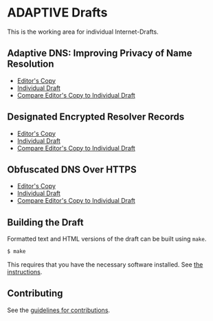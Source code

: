 # ADAPTIVE Drafts

This is the working area for individual Internet-Drafts.

## Adaptive DNS: Improving Privacy of Name Resolution

* [Editor's Copy](https://tfpauly.github.io/draft-pauly-adaptive-dns-privacy/#go.draft-pauly-adaptive-dns-privacy.html)
* [Individual Draft](https://tools.ietf.org/html/draft-pauly-adaptive-dns-privacy)
* [Compare Editor's Copy to Individual Draft](https://tfpauly.github.io/draft-pauly-adaptive-dns-privacy/#go.draft-pauly-adaptive-dns-privacy.diff)

## Designated Encrypted Resolver Records

* [Editor's Copy](https://tfpauly.github.io/draft-pauly-adaptive-dns-privacy/#go.draft-pauly-encrypted-resolver.html)
* [Individual Draft](https://tools.ietf.org/html/draft-pauly-encrypted-resolver)
* [Compare Editor's Copy to Individual Draft](https://tfpauly.github.io/draft-pauly-adaptive-dns-privacy/#go.draft-pauly-encrypted-resolver.diff)

## Obfuscated DNS Over HTTPS

* [Editor's Copy](https://tfpauly.github.io/draft-pauly-adaptive-dns-privacy/#go.draft-pauly-obfuscated-doh.html)
* [Individual Draft](https://tools.ietf.org/html/draft-pauly-obfuscated-doh)
* [Compare Editor's Copy to Individual Draft](https://tfpauly.github.io/draft-pauly-adaptive-dns-privacy/#go.draft-pauly-obfuscated-doh.diff)

## Building the Draft

Formatted text and HTML versions of the draft can be built using `make`.

```sh
$ make
```

This requires that you have the necessary software installed.  See
[the instructions](https://github.com/martinthomson/i-d-template/blob/master/doc/SETUP.md).


## Contributing

See the
[guidelines for contributions](https://github.com/tfpauly/draft-pauly-adaptive-dns-privacy/blob/master/CONTRIBUTING.md).
